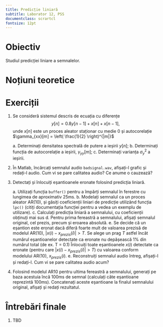 ```yaml
---
title: Predicție liniară
subtitle: Laborator 12, PSS
documentclass: scrartcl
fontsize: 12pt
---
```


# Obiectiv

Studiul predicției liniare a semnalelor.

# Noțiuni teoretice


# Exerciții

1. Se consideră sistemul descris de ecuația cu diferențe
	$$y[n] = 0.8 y[n-1] + x[n] + x[n-1],$$
	unde $x[n]$ este un proces aleator staționar cu medie $0$ și 
	autocorelație $\gamma_{xx}[m] = \left( \frac{1}{2} \right)^{|m|}$
	
	a. Determinați densitatea spectrală de putere a ieșirii $y[n]$;
	b. Determinați funcția de autocorelație a ieșirii, $\gamma_{yy}[m]$;
	c. Determinați varianța $\sigma_{y}^2$ a ieșirii.

2. În Matlab, încărcați semnalul audio `badsignal.wav`, afișați-l grafic și redați-l
audio. Cum vi se pare calitatea audio? Ce anume o cauzează?

3. Detectați și înlocuiți eșantioanele eronate folosind predicția liniară.

	a. Utilizați funcția `buffer()` pentru a împărți semnalul în ferestre 
	cu lungimea de aproximativ 25ms.
	b. Modelați semnalul ca un proces aleator AR(10), și găsiți
	coeficienții liniari de predicție utilizând	funcția `lpc()`
	(citiți documentația funcției pentru a vedea un exemplu de utilizare). 
	c. Calculați predicția liniară a semnalului, cu coeficienții obținuți mai sus
	d. Pentru prima fereastră a semnalului, afișați semnalul original, cel prezis, 
	precum și eroarea absolută.
	e. Se decide că un eșantion este eronat dacă diferă foarte mult de
	valoarea prezisă de modelul AR(10), $|x(i) - x_{prezis}(i)| > T$. 
	Se alege un prag $T$ astfel încât numărul eșantioanelor detectate ca
	eronate nu depășească $1\%$ din numărul total (de ex. T = 0.1)
	Înlocuiți toate eșantioanele $x(i)$ detectate ca eronate
	(pentru care $|x(i) - x_{prezis}(i)| > T$)
	cu valoarea conform modelului AR(10), $x_{prezis}(i)$. 
	e. Reconstruiți semnalul audio întreg, afișați-l și redați-l.
	Cum vi se pare calitatea audio acum?

4. Folosind modelul AR10 pentru ultima fereastră a semnalului, generați
pe baza acestuia încă 100ms de semnal (calculați câte eșantioane reprezintă
100ms). Concatenați aceste eșantioane la finalul semnalului original,
afișați și redați rezultatul. 


# Întrebări finale

1. TBD
